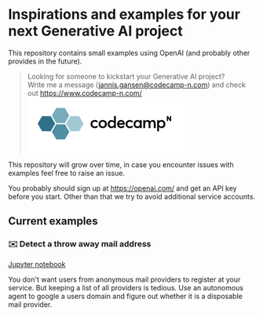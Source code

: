# Inspirations and examples for your next Generative AI project

This repository contains small examples using OpenAI (and probably other provides in the future).

> Looking for someone to kickstart your Generative AI project? \
  Write me a message (jannis.gansen@codecamp-n.com) and check out https://www.codecamp-n.com/  
  ![CodeCampN.png](./logo.png)

This repository will grow over time, in case you encounter issues with examples feel free to raise an issue.

You probably should sign up at https://openai.com/ and get an API key before you start. Other than that we try to avoid additional service accounts.

## Current examples

### ✉️ Detect a throw away mail address

[Jupyter notebook](./examples/detect-throw-away-mail.ipynb)

You don't want users from anonymous mail providers to register at your service. But keeping a list of all providers is tedious. Use an autonomous agent to google a users domain and figure out whether it is a disposable mail provider.
